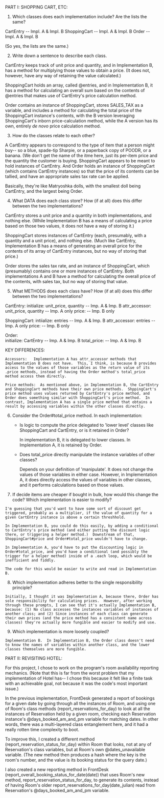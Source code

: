 
PART I:  SHOPPING CART, ETC:

1. Which classes does each implementation include?  Are the lists the same?

  CartEntry       --  Impl. A   &   Impl. B
  ShoppingCart    --  Impl. A   &   Impl. B
  Order           --  Impl. A   &   Impl. B

  (So yes, the lists are the same.)

2.  Write down a sentence to describe each class.

  CartEntry keeps track of unit price and quantity, and in Implementation B, has a method for multiplying those values to obtain a price. (It does not, however, have any way of retaining the value calculated.)

  ShoppingCart holds an array, called @entries, and in Implementation B, it has a method for calculating an overall sum based on the contents of @entries that makes use of CartEntry's price calculation method.

  Order contains an instance of ShoppingCart, stores SALES_TAX as a variable, and includes a method for calculating the total price of the ShoppingCart instance's contents, with the B version leveraging ShoppingCart's inborn price-calculation method, while the A version has its own, entirely _de novo_ price calculation method.

3.  How do the classes relate to each other?

  A CartEntry appears to correspond to the type of item that a person might buy-- so a blue, spade-tip Sharpie, or a paperback copy of POODR, or a banana. (We don't get the name of the itme here, just its per-item price and the quantity the customer is buying.  ShoppingCart appears to be meant to hold instances of CartEntry.  And Order holds an instance of ShoppingCart (which contains CartEntry instances) so that the price of its contents can be tallied, and have an appropriate sales tax rate can be applied.

  Basically, they're like Matryoshka dolls, with the smallest doll being CartEntry, and the largest being Order.

4.  What DATA does each class store? How (if at all) does this differ between the two implementations?

  CartEntry stores a unit price and a quantity in both implementations, and nothing else. (While Implementation B has a means of calculating a price based on those two values, it does not have a way of storing it.)

  ShoppingCart stores instances of CartEntry (each, presumably, with a quantity and a unit price), and nothing else. (Much like CartEntry, Implementation B has a means of generating an overall price for the contents of its array of CartEntry instances, but no way of storing that price.)

  Order stores the sales tax rate, and an instance of ShoppingCart, which (presumably) contains one or more instances of CartEntry. Both implementations A and B have a method for calculating the overall price of the contents, with sales tax, but no way of storing that value.

5.  What METHODS does each class have?  How (if at all) does this differ between the two implementations?

  CartEntry:
    initialize: unit_price, quantity        --    Imp. A & Imp. B
    attr_accessor:  unit_price, quantity    --    Imp. A  only
    price:                                  --    Imp. B only

  ShoppingCart:
    intiialize: entries                     --    Imp. A & Imp. B
    attr_accessor: entries                  --    Imp. A only
    price:                                  --    Imp. B only

  Order:  
    initialize:  CartEntry                  --    Imp. A & Imp. B
    total_price:                            --    Imp. A & Imp. B

  KEY DIFFERENCES:

    Accessors:   Implementation A has attr_accessor methods that Implementation B does not have.  This, I think, is because B provides access to the values of those variables as the return value of its .price methods, instead of having the Order method's total_price method access them directly.

    Price methods:  As mentioned above, in Implementation B, the CartEntry and ShoppingCart methods have their own price methods.  ShppingCart's price method uses values returned by CartEntry's price method, and Order does something similar with ShoppingCart's price method.  In contrast, Implementation A has a single price method that obtains a result by accessing variables within the other classes directly.

  6.  Consider the Order#total_price method.  In each implementation:

      * Is logic to compute the price delegated to 'lower level' classes like ShoppingCart and CartEntry, or is it retained in Order?

        In implementation B, it is delegated to lower classes.  In Implementation A, it is retained by Order.

      * Does total_price directly manipulate the instance variables of other classes?

        Depends on your definition of 'manipulate'.  It does not change the values of those variables in either case.  However, in Implementation A, it does directly access the values of variables in other classes, and it performs calculations based on those values.

  7.    If decide items are cheaper if bought in bulk, how would this change the code?  Which implementation is easier to modify?

    I'm guessing that you'd want to have some sort of discount get triggered, probably as a multiplier, if the value of quantity for a given CartEntry instance is above a certain threshhold.  

    In Implementation B, you could do this easily, by adding a conditional to CartEntry's price method (and either putting the discount logic there, or triggering a helper method.)  Downstream of that, ShoppingCart#price and Order#total_price wouldn't have to change.

    In Implementation A, you'd have to put the discounting logic in Order#total_price, and you'd have a conditional (and possibly the trigger for a helper method) inside of a .each loop, which would be inefficient and fiddly.  

    The code for this would be easier to write and read in Implementation B.

  8.  Which implementation adheres better to the single responsibility principle?

    Initially, I thought it was Implementation A, because there, Order has sole responsibility for calculating prices.  However, after working through these prompts, I can see that it's actually Implementation B, because: (1) No class accesses the instances variables of instances of another class; and (2) Since instances of each class can generate their own prices (and the price method has a consistent name across classes) they're actually more fungible and easier to modify and use.


  9.  Which implementation is more loosely coupled?

    Implementation B.  In Implementation B, the Order class doesn't need to know the names of variables within another class, and the lower classes themselves are more fungible.


PART II:  REVISITING HOTEL:

  For this project, I chose to work on the program's room availability reporting mechanics. (Note that this is far from the worst problem that my implementation of Hotel has-- I chose this because it felt like a finite task with an achievable goal, not because it was the code's most important issue.)

  In the previous implementation, FrontDesk generated a report of bookings for a given date by going through all the instances of Room, and using one of Room's class methods (report_reservations_for_day) to look at all the instances of Reservation held by a given room, checking each Reservation instance's @days_booked_am_and_pm variable for matching dates.  In other words, there was a multi-layered class entanglement here, and it had a really rotten time complexity to boot.  

  To improve this, I created a different method (report_reservation_status_for_day) within Room that looks, not at any of Reservation's class variables, but at Room's own @dates_unavailable variable.  (The new method then produces a hash where the key is the room's number, and the value is its booking status for the query date.)

  I also created a new reporting method in FrontDesk (report_overall_booking_status_for_date(date)) that uses Room's new method, report_reservation_status_for_day, to generate its contents, instead of having Room's older report_reservations_for_day(date_julian) read from Reservation's @days_booked_am_and_pm variable.  
